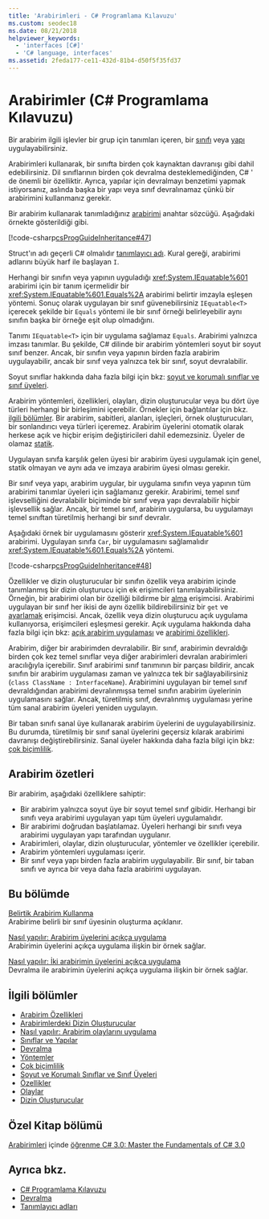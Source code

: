 ```yaml
---
title: 'Arabirimleri - C# Programlama Kılavuzu'
ms.custom: seodec18
ms.date: 08/21/2018
helpviewer_keywords:
  - 'interfaces [C#]'
  - 'C# language, interfaces'
ms.assetid: 2feda177-ce11-432d-81b4-d50f5f35fd37
---
```

# <a name="interfaces-c-programming-guide"></a>Arabirimler (C# Programlama Kılavuzu)

Bir arabirim ilgili işlevler bir grup için tanımları içeren, bir [sınıfı](../../language-reference/keywords/class.md) veya [yapı](../../language-reference/keywords/struct.md) uygulayabilirsiniz.
  
Arabirimleri kullanarak, bir sınıfta birden çok kaynaktan davranışı gibi dahil edebilirsiniz. Dil sınıflarının birden çok devralma desteklemediğinden, C# ' de önemli bir özelliktir. Ayrıca, yapılar için devralmayı benzetimi yapmak istiyorsanız, aslında başka bir yapı veya sınıf devralınamaz çünkü bir arabirimini kullanmanız gerekir.  
  
Bir arabirim kullanarak tanımladığınız [arabirimi](../../language-reference/keywords/interface.md) anahtar sözcüğü. Aşağıdaki örnekte gösterildiği gibi.  
  
 [!code-csharp[csProgGuideInheritance#47](~/samples/snippets/csharp/VS_Snippets_VBCSharp/csProgGuideInheritance/CS/Inheritance.cs#47)]  

Struct'ın adı geçerli C# olmalıdır [tanımlayıcı adı](../inside-a-program/identifier-names.md). Kural gereği, arabirimi adlarını büyük harf ile başlayan `I`.

Herhangi bir sınıfın veya yapının uyguladığı <xref:System.IEquatable%601> arabirimi için bir tanım içermelidir bir <xref:System.IEquatable%601.Equals%2A> arabirimi belirtir imzayla eşleşen yöntemi. Sonuç olarak uygulayan bir sınıf güvenebilirsiniz `IEquatable<T>` içerecek şekilde bir `Equals` yöntemi ile bir sınıf örneği belirleyebilir aynı sınıfın başka bir örneğe eşit olup olmadığını.  
  
Tanımı `IEquatable<T>` için bir uygulama sağlamaz `Equals`. Arabirimi yalnızca imzası tanımlar. Bu şekilde, C# dilinde bir arabirim yöntemleri soyut bir soyut sınıf benzer. Ancak, bir sınıfın veya yapının birden fazla arabirim uygulayabilir, ancak bir sınıf veya yalnızca tek bir sınıf, soyut devralabilir.
  
Soyut sınıflar hakkında daha fazla bilgi için bkz: [soyut ve korumalı sınıflar ve sınıf üyeleri](../classes-and-structs/abstract-and-sealed-classes-and-class-members.md).  
  
Arabirim yöntemleri, özellikleri, olayları, dizin oluşturucular veya bu dört üye türleri herhangi bir birleşimini içerebilir. Örnekler için bağlantılar için bkz. [ilgili bölümler](../interfaces/index.md#BKMK_RelatedSections). Bir arabirim, sabitleri, alanları, işleçleri, örnek oluşturucuları, bir sonlandırıcı veya türleri içeremez. Arabirim üyelerini otomatik olarak herkese açık ve hiçbir erişim değiştiricileri dahil edemezsiniz. Üyeler de olamaz [statik](../../language-reference/keywords/static.md).  
  
Uygulayan sınıfa karşılık gelen üyesi bir arabirim üyesi uygulamak için genel, statik olmayan ve aynı ada ve imzaya arabirim üyesi olması gerekir.  
  
Bir sınıf veya yapı, arabirim uygular, bir uygulama sınıfın veya yapının tüm arabirimi tanımlar üyeleri için sağlamanız gerekir. Arabirimi, temel sınıf işlevselliğini devralabilir biçiminde bir sınıf veya yapı devralabilir hiçbir işlevsellik sağlar. Ancak, bir temel sınıf, arabirim uygularsa, bu uygulamayı temel sınıftan türetilmiş herhangi bir sınıf devralır.  
  
Aşağıdaki örnek bir uygulamasını gösterir <xref:System.IEquatable%601> arabirimi. Uygulayan sınıfa `Car`, bir uygulamasını sağlamalıdır <xref:System.IEquatable%601.Equals%2A> yöntemi.  
  
 [!code-csharp[csProgGuideInheritance#48](~/samples/snippets/csharp/VS_Snippets_VBCSharp/csProgGuideInheritance/CS/Inheritance.cs#48)]  
  
Özellikler ve dizin oluşturucular bir sınıfın özellik veya arabirim içinde tanımlanmış bir dizin oluşturucu için ek erişimcileri tanımlayabilirsiniz. Örneğin, bir arabirimi olan bir özelliği bildirme bir [alma](../../language-reference/keywords/get.md) erişimcisi. Arabirimi uygulayan bir sınıf her ikisi de aynı özellik bildirebilirsiniz bir `get` ve [ayarlamak](../../language-reference/keywords/set.md) erişimcisi. Ancak, özellik veya dizin oluşturucu açık uygulama kullanıyorsa, erişimcileri eşleşmesi gerekir. Açık uygulama hakkında daha fazla bilgi için bkz: [açık arabirim uygulaması](explicit-interface-implementation.md) ve [arabirimi özellikleri](../classes-and-structs/interface-properties.md).  

Arabirim, diğer bir arabirimden devralabilir. Bir sınıf, arabirimin devraldığı birden çok kez temel sınıflar veya diğer arabirimleri devralan arabirimleri aracılığıyla içerebilir. Sınıf arabirimi sınıf tanımının bir parçası bildirir, ancak sınıfın bir arabirim uygulaması zaman ve yalnızca tek bir sağlayabilirsiniz (`class ClassName : InterfaceName`). Arabirimini uygulayan bir temel sınıf devraldığından arabirimi devralınmışsa temel sınıfın arabirim üyelerinin uygulamasını sağlar. Ancak, türetilmiş sınıf, devralınmış uygulaması yerine tüm sanal arabirim üyeleri yeniden uygulayın.  
  
Bir taban sınıfı sanal üye kullanarak arabirim üyelerini de uygulayabilirsiniz. Bu durumda, türetilmiş bir sınıf sanal üyelerini geçersiz kılarak arabirimi davranışı değiştirebilirsiniz. Sanal üyeler hakkında daha fazla bilgi için bkz: [çok biçimlilik](../classes-and-structs/polymorphism.md).  
  
## <a name="interfaces-summary"></a>Arabirim özetleri

Bir arabirim, aşağıdaki özelliklere sahiptir:  

- Bir arabirim yalnızca soyut üye bir soyut temel sınıf gibidir. Herhangi bir sınıfı veya arabirimi uygulayan yapı tüm üyeleri uygulamalıdır.
- Bir arabirimi doğrudan başlatılamaz. Üyeleri herhangi bir sınıfı veya arabirimi uygulayan yapı tarafından uygulanır.
- Arabirimleri, olaylar, dizin oluşturucular, yöntemler ve özellikler içerebilir.
- Arabirim yöntemleri uygulaması içerir.
- Bir sınıf veya yapı birden fazla arabirim uygulayabilir. Bir sınıf, bir taban sınıfı ve ayrıca bir veya daha fazla arabirimi uygulayan.

## <a name="in-this-section"></a>Bu bölümde

[Belirtik Arabirim Kullanma](explicit-interface-implementation.md)  
 Arabirime belirli bir sınıf üyesinin oluşturma açıklanır.  
  
 [Nasıl yapılır: Arabirim üyelerini açıkça uygulama](how-to-explicitly-implement-interface-members.md)  
 Arabirimin üyelerini açıkça uygulama ilişkin bir örnek sağlar.  
  
 [Nasıl yapılır: İki arabirimin üyelerini açıkça uygulama](how-to-explicitly-implement-members-of-two-interfaces.md)  
 Devralma ile arabirimin üyelerini açıkça uygulama ilişkin bir örnek sağlar.  
  
## <a name="BKMK_RelatedSections"></a> İlgili bölümler

- [Arabirim Özellikleri](../classes-and-structs/interface-properties.md)  
- [Arabirimlerdeki Dizin Oluşturucular](../indexers/indexers-in-interfaces.md)  
- [Nasıl yapılır:  Arabirim olaylarını uygulama](../events/how-to-implement-interface-events.md)  
- [Sınıflar ve Yapılar](../classes-and-structs/index.md)  
- [Devralma](../classes-and-structs/inheritance.md)  
- [Yöntemler](../classes-and-structs/methods.md)  
- [Çok biçimlilik](../classes-and-structs/polymorphism.md)  
- [Soyut ve Korumalı Sınıflar ve Sınıf Üyeleri](../classes-and-structs/abstract-and-sealed-classes-and-class-members.md)  
- [Özellikler](../classes-and-structs/properties.md)  
- [Olaylar](../events/index.md)  
- [Dizin Oluşturucular](../indexers/index.md)  
  
## <a name="featured-book-chapter"></a>Özel Kitap bölümü

[Arabirimleri](https://docs.microsoft.com/previous-versions/visualstudio/visual-studio-2008/ff652489%28v%3Dorm.10%29) içinde [öğrenme C# 3.0: Master the Fundamentals of C# 3.0](https://docs.microsoft.com/previous-versions/visualstudio/visual-studio-2008/ff652493%28v%253dorm.10%29)

## <a name="see-also"></a>Ayrıca bkz.

- [C# Programlama Kılavuzu](../index.md)
- [Devralma](../classes-and-structs/inheritance.md)
- [Tanımlayıcı adları](../inside-a-program/identifier-names.md)
